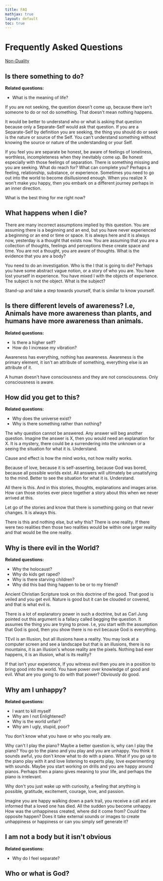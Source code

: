 ```yaml
---
title: FAQ
mathjax: true
layout: default
toc: true
---
```




# Frequently Asked Questions

[Non-Duality](Introduction.html)


## Is there something to do?

**Related questions:**
* What is the meaning of life?

If you are not seeking, the question doesn't come up, because there isn't someone to do or not do something. That doesn't mean nothing happens. 

It would be better to understand who or what is asking that question because only a Separate-Self would ask that question. If you are a Separate-Self by definition you are seeking, the thing you should do or seek is the nature or source of the Self. You can't understand something without knowing the source or nature of the understanding or your Self.

If you feel you are separate be honest, be aware of feelings of loneliness, worthless, incompleteness when they inevitably come up.  Be honest especially with those feelings of separation. There is something missing and you are seeking. What do reach for? What can complete you? Perhaps a feeling, relationship, substance, or experience. Sometimes you need to go out into the world to become disillusioned enough.  When you realize X won't make you happy, then you embark on a different journey perhaps in an inner direction.

What is the best thing for me right now? 


## What happens when I die?


There are many incorrect assumptions implied by this question. You are assuming there is a beginning and an end, but you have never experienced a beginning or an end or time or space. It is always here and it is always now, yesterday is a thought that exists now. You are assuming that you are a collection of thoughts, feelings and perceptions these create space and time. You are not a thought, you are aware of thoughts. What is the evidence that you are a body?  

You need to do an investigation. Who is the I that is going to die? Perhaps you have some abstract vague notion, or a story of who you are. You have lost yourself in experience. You have mixed I with the objects of experience. The subject is not the object. What is the subject? 

Stand-up and take a step towards yourself, that is similar to know yourself.

## Is there different levels of awareness? I.e, Animals have more awareness than plants, and humans have more awareness than animals.

**Related questions:**
* Is there a higher self?
* How do I increase my vibration?

Awareness has everything, nothing has awareness. Awareness is the primary element, it isn't an attribute of something, everything else is an attribute of it.

A human doesn't have consciousness and they are not consciousness. Only consciousness is aware. 


## How did you get to this?

**Related questions:**
* Why does the universe exist?
* Why is there something rather than nothing?

The why question cannot be answered. Any answer will beg another question. Imagine the answer is X, then you would need an explanation for X. It is a mystery, there could be a surrendering into the unknown or a seeing the situation for what it is. Understand.

Cause and effect is how the mind works, not how reality works.

Because of love, because it is self-asserting, because God was bored, because all possible worlds exist. All answers will ultimately be unsatisfying to the mind. Better to see the situation for what it is. Understand.

All there is this. And in this stories, thoughts, explanations and images arise. How can those stories ever piece together a story about this when we never arrived at this.

Let go of the stories and know that there is something going on that never changes. It is always this.

There is this and nothing else, but why this? There is one reality. If there were two realities then those two realities would be within one larger reality and that would be the one reality. 


## Why is there evil in the World?

**Related questions:**

* Why the holocaust?
* Why do kids get raped?
* Why is there starving children?
* Why did this bad thing happen to be or to my friend?

Ancient Christian Scripture took on this doctrine of the good. That good is veiled and you get evil. Nature is good but
it can be clouded or covered, and that is what evil is.

There is a lot of explanatory power in such a doctrine, but as Carl Jung pointed out this argument is a fallacy called begging the question. It assumes the thing you are trying to prove. I.e, you start with the assumption that God is good, then you show there is no evil because God is everything.

TEvil is an Illusion, but all illusions have a reality. You may look at a computer screen and see a landscape but that is an illusions, there is no mountains, it is an illusion's whose reality are the pixels. Nothing bad ever happens, it is an illusion, what is its reality? 

If that isn't your experience, If you witness evil then you are in a position to bring good into the world.
You have power over knowledge of good and evil. What are you going to do with that power? Obviously do good.


## Why am I unhappy?

**Related questions:**
* I want to kill myself
* Why am I not Enlightened?
* Why is the world unfair?
* Why am I ugly, stupid, poor?

You don't know what you have or who you really are.  

Why can't I play the piano?  Maybe a better question is, why can I play the piano?
You go to the piano and you play and you are unhappy. You think it sounds awful, you don't know what to do with a piano.
What if you go up to the piano play with it and love listening to experts play, love experimenting with sounds.
Maybe you start working on drills and you are happy around pianos.  Perhaps then a piano
gives meaning to your life, and perhaps the piano is irrelevant.

Why don't you just wake up with curiosity, a feeling that anything is possible,
gratitude, excitement, courage, love, and passion.

Imagine you are happy walking down a park trail, you receive a call and are informed that a loved one has died. All the sudden you become unhappy. How was the unhappiness created, where did it come from? Could the opposite happen? Does it take external sounds or images to create unhappiness or happiness or can you simply self generate it?


## I am not a body but it isn't obvious

**Related questions:**
* Why do I feel separate?





## Who or what is God? 


